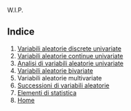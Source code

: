 W.I.P.

## Indice
1. [Variabili aleatorie discrete univariate](1.md)
2. [Variabili aleatorie continue univariate](2.md)
3. [Analisi di variabili aleatorie univariate](3.md)
4. [Variabili aleatorie bivariate](4.md)
5. Variabili aleatorie multivariate
6. [Successioni di variabili aleatorie](6.md)
7. [Elementi di statistica](7.md)
8. [Home](../README.md)


